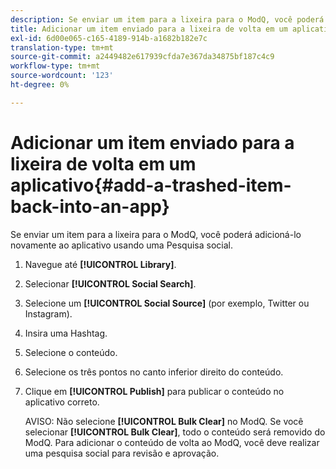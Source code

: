 ```yaml
---
description: Se enviar um item para a lixeira para o ModQ, você poderá adicioná-lo novamente ao aplicativo usando uma Pesquisa social.
title: Adicionar um item enviado para a lixeira de volta em um aplicativo
exl-id: 6d00e065-c165-4189-914b-a1682b182e7c
translation-type: tm+mt
source-git-commit: a2449482e617939cfda7e367da34875bf187c4c9
workflow-type: tm+mt
source-wordcount: '123'
ht-degree: 0%

---
```


# Adicionar um item enviado para a lixeira de volta em um aplicativo{#add-a-trashed-item-back-into-an-app}

Se enviar um item para a lixeira para o ModQ, você poderá adicioná-lo novamente ao aplicativo usando uma Pesquisa social.

1. Navegue até **[!UICONTROL Library]**.
1. Selecionar **[!UICONTROL Social Search]**.
1. Selecione um **[!UICONTROL Social Source]** (por exemplo, Twitter ou Instagram).
1. Insira uma Hashtag.
1. Selecione o conteúdo.
1. Selecione os três pontos no canto inferior direito do conteúdo.
1. Clique em **[!UICONTROL Publish]** para publicar o conteúdo no aplicativo correto.

   AVISO: Não selecione **[!UICONTROL Bulk Clear]** no ModQ. Se você selecionar **[!UICONTROL Bulk Clear]**, todo o conteúdo será removido do ModQ. Para adicionar o conteúdo de volta ao ModQ, você deve realizar uma pesquisa social para revisão e aprovação.
